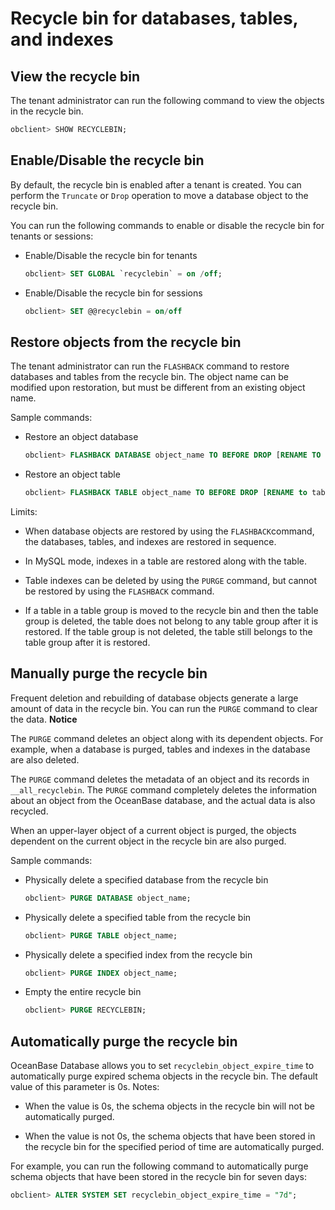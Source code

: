 Recycle bin for databases, tables, and indexes 
===================================================================



View the recycle bin 
-----------------------------------------

The tenant administrator can run the following command to view the objects in the recycle bin. 

```sql
obclient> SHOW RECYCLEBIN;
```



Enable/Disable the recycle bin 
---------------------------------------------------

By default, the recycle bin is enabled after a tenant is created. You can perform the `Truncate` or `Drop` operation to move a database object to the recycle bin. 

You can run the following commands to enable or disable the recycle bin for tenants or sessions:

* Enable/Disable the recycle bin for tenants

  ```sql
  obclient> SET GLOBAL `recyclebin` = on /off;
  ```

  




<!-- -->

* Enable/Disable the recycle bin for sessions

  ```sql
  obclient> SET @@recyclebin = on/off
  ```

  




Restore objects from the recycle bin 
---------------------------------------------------------

The tenant administrator can run the `FLASHBACK` command to restore databases and tables from the recycle bin. The object name can be modified upon restoration, but must be different from an existing object name. 

Sample commands:

* Restore an object database

  ```sql
  obclient> FLASHBACK DATABASE object_name TO BEFORE DROP [RENAME TO database_name];
  ```

  




<!-- -->

* Restore an object table

  ```sql
  obclient> FLASHBACK TABLE object_name TO BEFORE DROP [RENAME to table_name];
  ```

  




Limits:

* When database objects are restored by using the `FLASHBACK`command, the databases, tables, and indexes are restored in sequence.

  

* In MySQL mode, indexes in a table are restored along with the table.

  

* Table indexes can be deleted by using the `PURGE` command, but cannot be restored by using the `FLASHBACK` command.

  

* If a table in a table group is moved to the recycle bin and then the table group is deleted, the table does not belong to any table group after it is restored. If the table group is not deleted, the table still belongs to the table group after it is restored.

  




Manually purge the recycle bin 
---------------------------------------------------

Frequent deletion and rebuilding of database objects generate a large amount of data in the recycle bin. You can run the `PURGE` command to clear the data. 
**Notice**



The `PURGE` command deletes an object along with its dependent objects. For example, when a database is purged, tables and indexes in the database are also deleted.

The `PURGE` command deletes the metadata of an object and its records in `__all_recyclebin`. The `PURGE` command completely deletes the information about an object from the OceanBase database, and the actual data is also recycled. 

When an upper-layer object of a current object is purged, the objects dependent on the current object in the recycle bin are also purged. 

Sample commands:

* Physically delete a specified database from the recycle bin

  ```sql
  obclient> PURGE DATABASE object_name;
  ```

  

* Physically delete a specified table from the recycle bin

  ```sql
  obclient> PURGE TABLE object_name;
  ```

  

* Physically delete a specified index from the recycle bin

  ```sql
  obclient> PURGE INDEX object_name;
  ```

  

* Empty the entire recycle bin

  ```sql
  obclient> PURGE RECYCLEBIN;
  ```

  




Automatically purge the recycle bin 
--------------------------------------------------------

OceanBase Database allows you to set `recyclebin_object_expire_time` to automatically purge expired schema objects in the recycle bin. The default value of this parameter is 0s. Notes:

* When the value is 0s, the schema objects in the recycle bin will not be automatically purged.

  

* When the value is not 0s, the schema objects that have been stored in the recycle bin for the specified period of time are automatically purged.

  




For example, you can run the following command to automatically purge schema objects that have been stored in the recycle bin for seven days:

```sql
obclient> ALTER SYSTEM SET recyclebin_object_expire_time = "7d";
```







